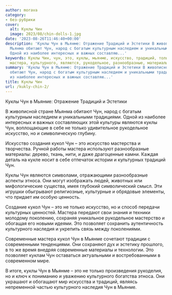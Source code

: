 ```yaml
---
author: morava
category:
- без-рубрики
cover:
  alt: Куклы Чин
  image: 2023/08/chin-dolls-1.jpg
date: '2023-08-26T11:46:40+00:00'
description: 'Куклы Чун в Мьянме: Отражение Традиций и Эстетики В живописной стране
  Мьянма обитают Чун, народ с богатым культурным наследием и уникальными традициями.
  Одной из наиболее интересных и важных составляю...'
keywords: Куклы Чин, чун, это, куклы, мьянме, искусство, традиций, только, кукол,
  мастера, культурного, являются, рукодельное, разнообразные, материалы, культурных
summary: 'Куклы Чун в Мьянме: Отражение Традиций и Эстетики В живописной стране Мьянма
  обитают Чун, народ с богатым культурным наследием и уникальными традициями. Одной
  из наиболее интересных и важных составляю...'
title: Куклы Чин
url: /kukly-chin-2/
---
```


Куклы Чун в Мьянме: Отражение Традиций и Эстетики

В живописной стране Мьянма обитают Чун, народ с богатым культурным наследием и уникальными традициями. Одной из наиболее интересных и важных составляющих этой культуры являются куклы Чун, воплощающие в себе не только удивительное рукодельное искусство, но и символическую глубину.

Искусство создания кукол Чун – это искусство мастерства и творчества. Ручной работы мастера используют разнообразные материалы: дерево, ткань, нити, и даже драгоценные камни. Каждая деталь на кукле носит в себе отпечаток истории и культурных традиций Чун.

Куклы Чун являются символами, отражающими разнообразные аспекты этноса. Они могут изображать людей, животных или мифологические существа, имея глубокий символический смысл. Эти игрушки обыгрывают религиозные, культурные и обрядовые элементы, что придает им особую ценность.

Создание кукол Чун – это не только искусство, но и способ передачи культурных ценностей. Мастера передают свои знания и техники молодому поколению, сохраняя уникальное рукодельное мастерство и обогащая его новыми идеями. Это позволяет сохранить аутентичность культурного наследия и укрепить связь между поколениями.

Современные мастера кукол Чун в Мьянме сочетают традиции с современными тенденциями. Они сохраняют дух и эстетику прошлого, в то же время внедряя современные материалы и технологии. Это позволяет куклам Чун оставаться актуальными и востребованными в современном мире.

В итоге, куклы Чун в Мьянме – это не только произведения рукоделия, но и ключ к пониманию и уважению культурного богатства этноса. Они украшают и обогащают мир искусства и традиций, являясь непременной частью культурного наследия Чун в Мьянме.